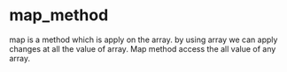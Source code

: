 # map_method
map is a method which is apply on the array. by using array we can apply changes at all the value of array. Map method access the all value of any array.
